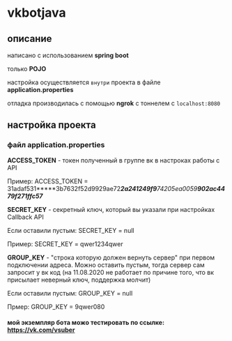 # vkbotjava
## описание
написано с использованием **spring boot**

только **POJO**

настройка осуществляется `внутри` проекта в файле **application.properties**

отладка производилась с помощью **ngrok** с тоннелем с `localhost:8080`
## настройка проекта
### файл application.properties
**ACCESS_TOKEN** - токен полученный в группе вк в настроках работы с API

Пример: ACCESS_TOKEN = 31adaf531*****3b7632f52d9929ae72****2a241249f9***74205ea0059****902ac4479f271ffc57***


**SECRET_KEY** - секретный ключ, который вы указали при настройках Callback API 

Если оставили пустым: SECRET_KEY = null

Пример: SECRET_KEY = qwer1234qwer

**GROUP_KEY** - "строка которую должен вернуть сервер" при первом подключении адреса. Можно оставить пустым, тогда сервер сам запросит у вк код (на 11.08.2020 не работает по причине того, что вк присылает неверный ключ, поддержка молчит)

Если оставили пустым: GROUP_KEY = null

Прмер: GROUP_KEY = 9qwer080

#### мой экземпляр бота можо тестировать по ссылке: <https://vk.com/vsuber>
